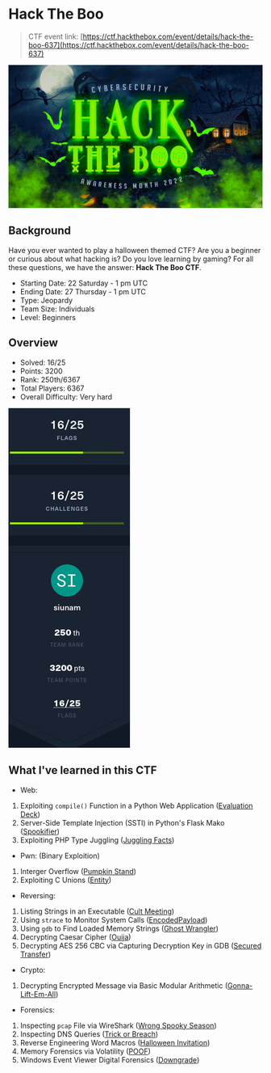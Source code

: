 # Hack The Boo

> CTF event link: [https://ctf.hackthebox.com/event/details/hack-the-boo-637](https://ctf.hackthebox.com/event/details/hack-the-boo-637)

![](https://github.com/siunam321/CTF-Writeups/blob/main/HackTheBoo/banner.png)

## Background

Have you ever wanted to play a halloween themed CTF?
Are you a beginner or curious about what hacking is?
Do you love learning by gaming?
For all these questions, we have the answer: **Hack The Boo CTF**.

- Starting Date: 22 Saturday - 1 pm UTC
- Ending Date: 27 Thursday - 1 pm UTC
- Type: Jeopardy
- Team Size: Individuals
- Level: Beginners

## Overview

- Solved: 16/25
- Points: 3200
- Rank: 250th/6367
- Total Players: 6367
- Overall Difficulty: Very hard

![](https://github.com/siunam321/CTF-Writeups/blob/main/HackTheBoo/result.png)

## What I've learned in this CTF

- Web:
1. Exploiting `compile()` Function in a Python Web Application ([Evaluation Deck](https://github.com/siunam321/CTF-Writeups/blob/main/HackTheBoo/Web/Evaluation-Deck/README.md))
2. Server-Side Template Injection (SSTI) in Python's Flask Mako ([Spookifier](https://github.com/siunam321/CTF-Writeups/blob/main/HackTheBoo/Web/Spookifier/README.md))
3. Exploiting PHP Type Juggling ([Juggling Facts](https://github.com/siunam321/CTF-Writeups/blob/main/HackTheBoo/Web/Juggling-Facts/README.md))

- Pwn: (Binary Exploition)
1. Interger Overflow ([Pumpkin Stand](https://github.com/siunam321/CTF-Writeups/blob/main/HackTheBoo/Pwn/Pumpkin-Stand/README.md))
2. Exploiting C Unions ([Entity](https://github.com/siunam321/CTF-Writeups/blob/main/HackTheBoo/Pwn/Entity/README.md))

- Reversing:
1. Listing Strings in an Executable ([Cult Meeting](https://github.com/siunam321/CTF-Writeups/blob/main/HackTheBoo/Reversing/Cult-Meeting/README.md))
2. Using `strace` to Monitor System Calls ([EncodedPayload](https://github.com/siunam321/CTF-Writeups/blob/main/HackTheBoo/Reversing/EncodedPayload/README.md))
3. Using `gdb` to Find Loaded Memory Strings ([Ghost Wrangler](https://github.com/siunam321/CTF-Writeups/blob/main/HackTheBoo/Reversing/Ghost-Wrangler/README.md))
4. Decrypting Caesar Cipher ([Ouija](https://github.com/siunam321/CTF-Writeups/blob/main/HackTheBoo/Reversing/Ouija/README.md))
5. Decrypting AES 256 CBC via Capturing Decryption Key in GDB ([Secured Transfer](https://github.com/siunam321/CTF-Writeups/blob/main/HackTheBoo/Reversing/Secured-Transfer/README.md))

- Crypto:
1. Decrypting Encrypted Message via Basic Modular Arithmetic ([Gonna-Lift-Em-All](https://github.com/siunam321/CTF-Writeups/blob/main/HackTheBoo/Crypto/Gonna-Lift-Em-All/README.md))

- Forensics:
1. Inspecting `pcap` File via WireShark ([Wrong Spooky Season](https://github.com/siunam321/CTF-Writeups/blob/main/HackTheBoo/Forensics/Wrong-Spooky-Season/README.md))
2. Inspecting DNS Queries ([Trick or Breach](https://github.com/siunam321/CTF-Writeups/blob/main/HackTheBoo/Forensics/Trick-or-Breach/README.md))
3. Reverse Engineering Word Macros ([Halloween Invitation](https://github.com/siunam321/CTF-Writeups/blob/main/HackTheBoo/Forensics/Halloween-Invitation/README.md))
4. Memory Forensics via Volatility ([POOF](https://github.com/siunam321/CTF-Writeups/blob/main/HackTheBoo/Forensics/POOF/README.md))
5. Windows Event Viewer Digital Forensics ([Downgrade](https://github.com/siunam321/CTF-Writeups/blob/main/HackTheBoo/Forensics/Downgrade/README.md))